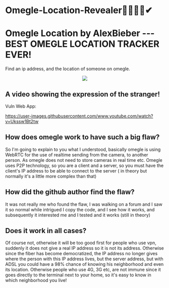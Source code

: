 # Omegle-Location-Revealer🔴🔴🔴🔴✔
# Omegle Location by AlexBieber ---BEST OMEGLE LOCATION TRACKER EVER!
Find an ip address, and the location of someone on omegle.

<p align="center">
  <img src="https://www.youtube.com/watch?v=Ukssw1Bt2tw">
</p>

A video showing the expression of the stranger!
----------------------------------------

Vuln Web App:

https://user-images.githubusercontent.com/www.youtube.com/watch?v=Ukssw1Bt2tw
<br>


## How does omegle work to have such a big flaw?
So I'm going to explain to you what I understood, basically omegle is using WebRTC for the use of realtime sending from the camera, to another person. As omegle does not need to store cameras in real time etc. Omegle uses P2P technology, so you are a client and a server, so you must have the client's IP address to be able to connect to the server ( in theory but normally it's a little more complex than that)


## How did the github author find the flaw?
It was not really me who found the flaw, I was walking on a forum and I saw it so normal while intrigued I copy the code, and I see how it works, and subsequently it interested me and I tested and it works (still in theory)

## Does it work in all cases?
Of course not, otherwise it will be too good first for people who use vpn, suddenly it does not give a real IP address so it is not its address. Otherwise since the fiber has become democratized, the IP address no longer gives where the person with this IP address lives, but the server address, but with ADSL you could have a 98% chance of knowing his neighborhood and even its location.
Otherwise people who use 4G, 3G etc, are not immune since it goes directly to the terminal next to your home, so it's easy to know in which neighborhood you live!

